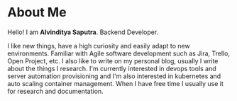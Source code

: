 # About Me


Hello! I am __Alvinditya Saputra__. Backend Developer.

I like new things, have a high curiosity and easily adapt to new environments. Familiar with Agile software development such as Jira, Trello, Open Project, etc. I also like to write on my personal blog, usually I write about the things I research. I'm currently interested in devops tools and server automation provisioning and I'm also interested in kubernetes and auto scaling container management. When I have free time I usually use it for research and documentation.

